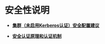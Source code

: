 # 安全性说明<a name="mrs_01_0528"></a>

-   **[集群（未启用Kerberos认证）安全配置建议](集群（未启用Kerberos认证）安全配置建议.md)**  

-   **[安全认证原理和认证机制](安全认证原理和认证机制.md)**  


